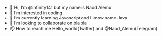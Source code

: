 - 👋 Hi, I’m @infinity141 but my name is Naod Alemu
- 👀 I’m interested in coding
- 🌱 I’m currently learning Javascript and I know some Java
- 💞️ I’m looking to collaborate on bla bla
- 📫 How to reach me Hello_worlld(Twitter) and @Naod_Alemu(Telegram)
<!---
infinity141/infinity141 is a ✨ special ✨ repository because its `README.md` (this file) appears on your GitHub profile.
You can click the Preview link to take a look at your changes.
--->
